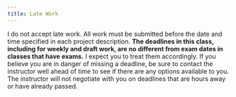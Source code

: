 ```yaml
---
title: Late Work
---
```


I do not accept late work. All work must be submitted before the date and time specified in each
project description. <strong>The deadlines in this class, including for weekly and draft work, are
no different from exam dates in classes that have exams.</strong> I expect you to treat them
accordingly. If you believe you are in danger of missing a deadline, be sure to contact the
instructor well ahead of time to see if there are any options available to you. The instructor will
not negotiate with you on deadlines that are hours away or have already passed.

